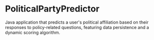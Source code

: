 # PoliticalPartyPredictor
Java application that predicts a user's political affiliation based on their responses to policy-related questions, featuring data persistence and a dynamic scoring algorithm.
